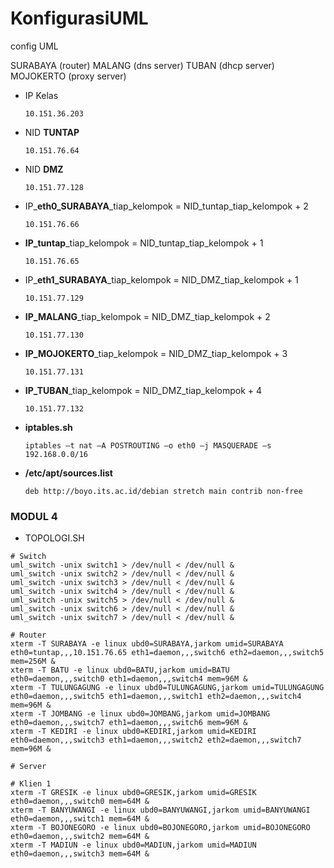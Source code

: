 # KonfigurasiUML
config UML

SURABAYA (router)
MALANG (dns server)
TUBAN (dhcp server)
MOJOKERTO (proxy server)

- IP Kelas 
  
  ```
  10.151.36.203
  ```

- NID **TUNTAP**
  
  ```
  10.151.76.64
  ```
  
- NID **DMZ**

  ```
  10.151.77.128
  ```
  
- IP_**eth0_SURABAYA**_tiap_kelompok = NID_tuntap_tiap_kelompok + 2

  ```
  10.151.76.66
  ```

- **IP_tuntap**_tiap_kelompok = NID_tuntap_tiap_kelompok + 1

  ```
  10.151.76.65
  ```

- IP_**eth1_SURABAYA**_tiap_kelompok = NID_DMZ_tiap_kelompok + 1

  ```
  10.151.77.129
  ```

- **IP_MALANG**_tiap_kelompok = NID_DMZ_tiap_kelompok + 2

  ```
  10.151.77.130
  ```

- **IP_MOJOKERTO**_tiap_kelompok = NID_DMZ_tiap_kelompok + 3


  ```
  10.151.77.131
  ```

- **IP_TUBAN**_tiap_kelompok = NID_DMZ_tiap_kelompok + 4

  ```
  10.151.77.132
  ```

- **iptables.sh**

  ```
  iptables –t nat –A POSTROUTING –o eth0 –j MASQUERADE –s 192.168.0.0/16
  ```

- **/etc/apt/sources.list**

  ```
  deb http://boyo.its.ac.id/debian stretch main contrib non-free
  ```

### MODUL 4

- TOPOLOGI.SH

```
# Switch
uml_switch -unix switch1 > /dev/null < /dev/null &
uml_switch -unix switch2 > /dev/null < /dev/null &
uml_switch -unix switch3 > /dev/null < /dev/null &
uml_switch -unix switch4 > /dev/null < /dev/null &
uml_switch -unix switch5 > /dev/null < /dev/null &
uml_switch -unix switch6 > /dev/null < /dev/null &
uml_switch -unix switch7 > /dev/null < /dev/null &

# Router
xterm -T SURABAYA -e linux ubd0=SURABAYA,jarkom umid=SURABAYA eth0=tuntap,,,10.151.76.65 eth1=daemon,,,switch6 eth2=daemon,,,switch5 mem=256M &
xterm -T BATU -e linux ubd0=BATU,jarkom umid=BATU eth0=daemon,,,switch0 eth1=daemon,,,switch4 mem=96M &
xterm -T TULUNGAGUNG -e linux ubd0=TULUNGAGUNG,jarkom umid=TULUNGAGUNG eth0=daemon,,,switch5 eth1=daemon,,,switch1 eth2=daemon,,,switch4 mem=96M &
xterm -T JOMBANG -e linux ubd0=JOMBANG,jarkom umid=JOMBANG eth0=daemon,,,switch7 eth1=daemon,,,switch6 mem=96M &
xterm -T KEDIRI -e linux ubd0=KEDIRI,jarkom umid=KEDIRI eth0=daemon,,,switch3 eth1=daemon,,,switch2 eth2=daemon,,,switch7 mem=96M &

# Server

# Klien 1
xterm -T GRESIK -e linux ubd0=GRESIK,jarkom umid=GRESIK eth0=daemon,,,switch0 mem=64M &
xterm -T BANYUWANGI -e linux ubd0=BANYUWANGI,jarkom umid=BANYUWANGI eth0=daemon,,,switch1 mem=64M &
xterm -T BOJONEGORO -e linux ubd0=BOJONEGORO,jarkom umid=BOJONEGORO eth0=daemon,,,switch2 mem=64M &
xterm -T MADIUN -e linux ubd0=MADIUN,jarkom umid=MADIUN eth0=daemon,,,switch3 mem=64M &
```
